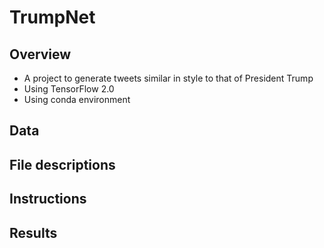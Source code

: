# TrumpNet
## Overview
* A project to generate tweets similar in style to that of President Trump
* Using TensorFlow 2.0
* Using conda environment

## Data

## File descriptions

## Instructions

## Results

